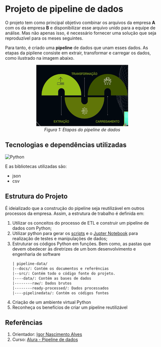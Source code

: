 
# Projeto de **pipeline** de dados

O projeto tem como principal objetivo combinar os arquivos da empresa **A** com os da empresa **B** e disponibilizar esse arquivo unido para a equipe de análise. Mas não apenas isso, é necessário fornecer uma solução que seja reproduzível para os meses seguintes.

Para tanto, é criado uma **pipeline** de dados que unam esses dados. As etapas da pipilene consiste em extrair, transformar e carregar os dados, como ilustrado na imagem abaixo.

<div align="center">
  <img src="figs/etapas-pipeline.png" alt="epatas da pipeline" width="300" height="200">
  <br>
  <em>Figura 1: Etapas do pipeline de dados</em>
</div>

## Tecnologias e dependências utilizadas
![Python](https://img.shields.io/badge/python-3670A0?style=for-the-badge&logo=python&logoColor=ffdd54)

E as bibliotecas utilizadas são:
- json
- csv


## Estrutura do Projeto 

É ideializado que a construção do pipeline seja reutilizável em outros processos da empresa. Assim, a estrutura de trabalho é definida em: 

1. Utilizar os conceitos do processo de ETL e construir um pipeline de dados com Python;
2. Utilizar python para gerar os [scripts](/src/pipelinedata/) e o [Jupter Notebook](/src/pipelinedata/testes.ipynb) para realização de testes e manipulações de dados;
3. Estruturar os códigos Python em funções. Bem como, as pastas que devem obedecer às diretrizes de um bom desenvolvimento e engenharia de software
    ````
    | pipeline-data/
    |--docs/: Contém os documentos e referências
    |--src/: Contém todo o código fonte do projeto.
    |----data/: Contém as bases de dados
    |--------raw/: Dados brutos
    |--------ready-processed/: Dados processados
    |----pipelinedata/: Contém os códigos fontes
    ````
3. Criação de um ambiente virtual Python
4. Reconheça os benefícios de criar um pipeline reutilizável

## Referências 
1. Orientador: [Igor Nascimento Alves](https://cursos.alura.com.br/user/igor-nascimento-flipe)
2. Curso: [Alura - Pipeline de dados](https://cursos.alura.com.br/course/pipeline-dados-combinando-python-orientacao-objeto)